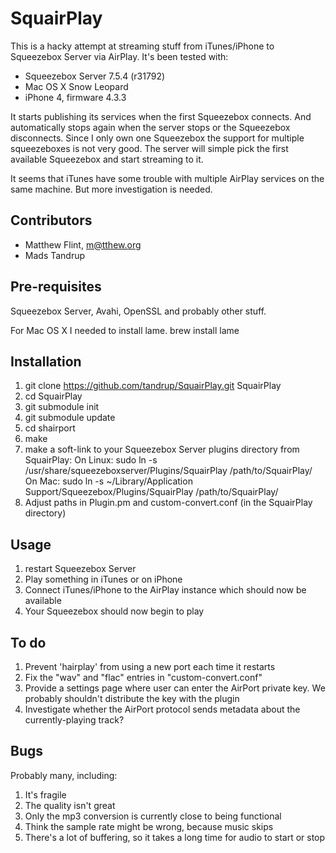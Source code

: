 SquairPlay
========== 
This is a hacky attempt at streaming stuff from iTunes/iPhone to Squeezebox Server via AirPlay. It's been tested with:

* Squeezebox Server 7.5.4 (r31792)
* Mac OS X Snow Leopard
* iPhone 4, firmware 4.3.3

It starts publishing its services when the first Squeezebox connects. And automatically stops again when the server stops or the Squeezebox disconnects. Since I only own one Squeezebox the support for multiple squeezeboxes is not very good. The server will simple pick the first available Squeezebox and start streaming to it.

It seems that iTunes have some trouble with multiple AirPlay services on the same machine. But more investigation is needed.

Contributors
------------
* Matthew Flint, m@tthew.org
* Mads Tandrup

Pre-requisites
--------------
Squeezebox Server, Avahi, OpenSSL and probably other stuff.

For Mac OS X I needed to install lame. 
  brew install lame

Installation
------------
1. git clone https://github.com/tandrup/SquairPlay.git SquairPlay
2. cd SquairPlay
3. git submodule init
4. git submodule update
5. cd shairport
6. make
7. make a soft-link to your Squeezebox Server plugins directory from SquairPlay:
   On Linux:
   sudo ln -s /usr/share/squeezeboxserver/Plugins/SquairPlay /path/to/SquairPlay/ 
   On Mac:
   sudo ln -s ~/Library/Application Support/Squeezebox/Plugins/SquairPlay /path/to/SquairPlay/
8. Adjust paths in Plugin.pm and custom-convert.conf (in the SquairPlay directory)

Usage
-----
1. restart Squeezebox Server
2. Play something in iTunes or on iPhone
3. Connect iTunes/iPhone to the AirPlay instance which should now be available
4. Your Squeezebox should now begin to play

To do
-----
1. Prevent 'hairplay' from using a new port each time it restarts
2. Fix the "wav" and "flac" entries in "custom-convert.conf"
3. Provide a settings page where user can enter the AirPort private key. We probably shouldn't distribute the key with the plugin
4. Investigate whether the AirPort protocol sends metadata about the currently-playing track?

Bugs
----
Probably many, including:

1. It's fragile
2. The quality isn't great
3. Only the mp3 conversion is currently close to being functional
4. Think the sample rate might be wrong, because music skips
5. There's a lot of buffering, so it takes a long time for audio to start or stop

